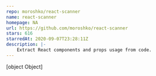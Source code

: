 ```yaml
---
repo: moroshko/react-scanner
name: react-scanner
homepage: NA
url: https://github.com/moroshko/react-scanner
stars: 616
starredAt: 2020-09-07T23:28:11Z
description: |-
    Extract React components and props usage from code.
---
```


[object Object]
